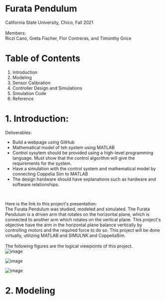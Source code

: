 # Furata Pendulum
California State University, Chico, Fall 2021 <br/>
<br/>
Members: <br/>
Riczi Cano, Greta Fischer, Flor Contreras, and Timonthy Grice <br/>
# Table of Contents <br/>
1. Introduction
2. Modeling
3. Sensor Calibration
4. Controller Design and Simulations
5. Simulation Code
6. Reference
# 1. Introduction:
Deliverables: <br/>
- Build a webpage using GitHub <br/>
- Mathematical model of teh system using MATLAB <br/>
- Control sysytem should be provided using a high-level programming language. Must show that the control algorithm will give the requirements for the system. <br/>
- Have a simulation with the control system and mathematical model by connecting Coppelia Sim to MATLAB <br/>
- The design hardware should have explanations such as hardware and software relationships. <br/>
<br/>


Here is the link to this project's presentation: <br/>
The Furata Pendulum was studied, modeled and simulated. The Furata Pendulum is a driven arm that rotates on the horizontal plane, which is connected to another arm which rotates on the vertical plane. This project's objective have the arm in the horizontal plane balance vertically by controlling motors and the required force to do so. This project will be done virtually, utilizing MATLAB and SIMULNK and CoppeliaSim. <br/>
<br/>
The following figures are the logical viewpoints of this project. <br/>
![image](https://user-images.githubusercontent.com/96210360/146433259-ce6de2ae-dac9-475f-a05e-018e5b36d41f.png) <br/>

![image](https://user-images.githubusercontent.com/96210360/146433742-57a6b72a-248c-456a-8f77-55d91c1dfecb.png) <br/>

![image](https://user-images.githubusercontent.com/96210360/146447364-fda075f4-2c21-4235-8944-8536c5cd13dd.png)


# 2. Modeling



